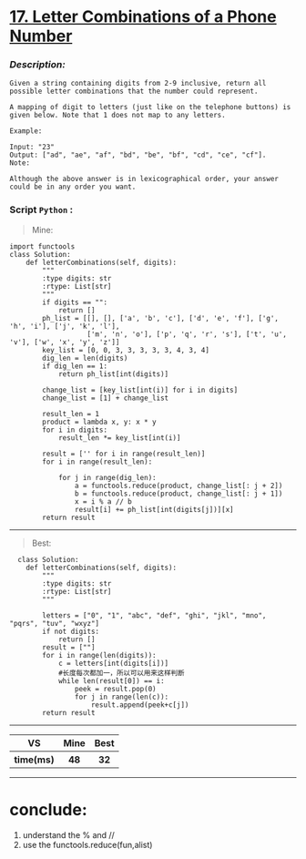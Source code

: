 
#  **[17. Letter Combinations of a Phone Number](https://leetcode.com/problems/letter-combinations-of-a-phone-number/description/)**

### *Description:*


    Given a string containing digits from 2-9 inclusive, return all possible letter combinations that the number could represent.

    A mapping of digit to letters (just like on the telephone buttons) is given below. Note that 1 does not map to any letters.

    Example:

    Input: "23"
    Output: ["ad", "ae", "af", "bd", "be", "bf", "cd", "ce", "cf"].
    Note:

    Although the above answer is in lexicographical order, your answer could be in any order you want.


### Script `Python` :

> Mine:
```
import functools
class Solution:
    def letterCombinations(self, digits):
        """
        :type digits: str
        :rtype: List[str]
        """
        if digits == "":
            return []
        ph_list = [[], [], ['a', 'b', 'c'], ['d', 'e', 'f'], ['g', 'h', 'i'], ['j', 'k', 'l'],
                   ['m', 'n', 'o'], ['p', 'q', 'r', 's'], ['t', 'u', 'v'], ['w', 'x', 'y', 'z']]
        key_list = [0, 0, 3, 3, 3, 3, 3, 4, 3, 4]
        dig_len = len(digits)
        if dig_len == 1:
            return ph_list[int(digits)]
        
        change_list = [key_list[int(i)] for i in digits]
        change_list = [1] + change_list
        
        result_len = 1
        product = lambda x, y: x * y
        for i in digits:
            result_len *= key_list[int(i)]

        result = ['' for i in range(result_len)]
        for i in range(result_len):

            for j in range(dig_len):
                a = functools.reduce(product, change_list[: j + 2])
                b = functools.reduce(product, change_list[: j + 1])
                x = i % a // b
                result[i] += ph_list[int(digits[j])][x]
        return result
```
___

                        
> Best:
```
  class Solution:
    def letterCombinations(self, digits):
        """
        :type digits: str
        :rtype: List[str]
        """

        letters = ["0", "1", "abc", "def", "ghi", "jkl", "mno", "pqrs", "tuv", "wxyz"]
        if not digits:
            return []
        result = [""]
        for i in range(len(digits)):
            c = letters[int(digits[i])]
            #长度每次都加一，所以可以用来这样判断
            while len(result[0]) == i:
                peek = result.pop(0)
                for j in range(len(c)):
                    result.append(peek+c[j])
        return result
```
___
 

<table>
  <tr>
    <th>VS</th>
    <th>Mine</th>
    <th>Best</th>
  </tr>
    <tr>
    <th>time(ms)</th>
    <th>48</th>
    <th>32</th>
<table>

___

# conclude:
1. understand the % and //
2. use the functools.reduce(fun,alist)




        

